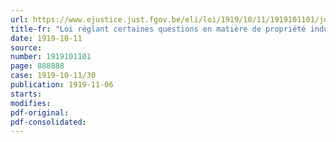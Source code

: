 ```yaml
---
url: https://www.ejustice.just.fgov.be/eli/loi/1919/10/11/1919101101/justel
title-fr: "Loi réglant certaines questions en matière de propriété industrielle"
date: 1919-10-11
source:
number: 1919101101
page: 888888
case: 1919-10-11/30
publication: 1919-11-06
starts:
modifies:
pdf-original:
pdf-consolidated:
---
```


